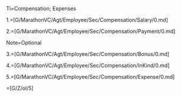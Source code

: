 Ti=Compensation; Expenses

1.=[G/MarathonVC/Agt/Employee/Sec/Compensation/Salary/0.md]

2.=[G/MarathonVC/Agt/Employee/Sec/Compensation/Payment/0.md]

Note=Optional

3.=[G/MarathonVC/Agt/Employee/Sec/Compensation/Bonus/0.md]

4.=[G/MarathonVC/Agt/Employee/Sec/Compensation/InKind/0.md]

5.=[G/MarathonVC/Agt/Employee/Sec/Compensation/Expense/0.md]

=[G/Z/ol/5]

